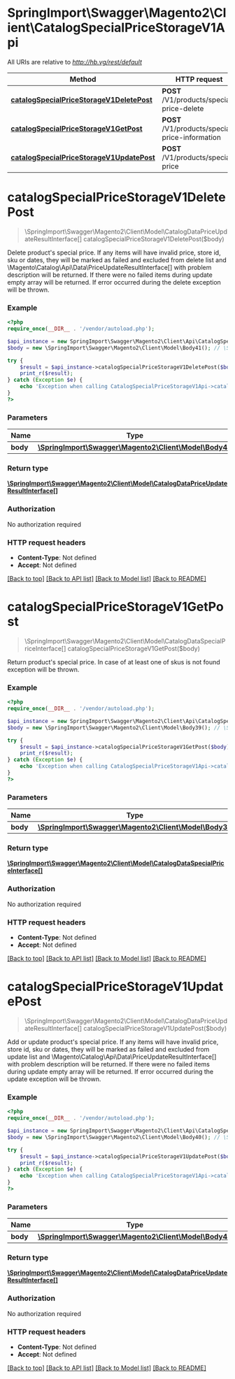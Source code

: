 # SpringImport\Swagger\Magento2\Client\CatalogSpecialPriceStorageV1Api

All URIs are relative to *http://hb.vg/rest/default*

Method | HTTP request | Description
------------- | ------------- | -------------
[**catalogSpecialPriceStorageV1DeletePost**](CatalogSpecialPriceStorageV1Api.md#catalogSpecialPriceStorageV1DeletePost) | **POST** /V1/products/special-price-delete | 
[**catalogSpecialPriceStorageV1GetPost**](CatalogSpecialPriceStorageV1Api.md#catalogSpecialPriceStorageV1GetPost) | **POST** /V1/products/special-price-information | 
[**catalogSpecialPriceStorageV1UpdatePost**](CatalogSpecialPriceStorageV1Api.md#catalogSpecialPriceStorageV1UpdatePost) | **POST** /V1/products/special-price | 


# **catalogSpecialPriceStorageV1DeletePost**
> \SpringImport\Swagger\Magento2\Client\Model\CatalogDataPriceUpdateResultInterface[] catalogSpecialPriceStorageV1DeletePost($body)



Delete product's special price. If any items will have invalid price, store id, sku or dates, they will be marked as failed and excluded from delete list and \\Magento\\Catalog\\Api\\Data\\PriceUpdateResultInterface[] with problem description will be returned. If there were no failed items during update empty array will be returned. If error occurred during the delete exception will be thrown.

### Example
```php
<?php
require_once(__DIR__ . '/vendor/autoload.php');

$api_instance = new SpringImport\Swagger\Magento2\Client\Api\CatalogSpecialPriceStorageV1Api();
$body = new \SpringImport\Swagger\Magento2\Client\Model\Body41(); // \SpringImport\Swagger\Magento2\Client\Model\Body41 | 

try {
    $result = $api_instance->catalogSpecialPriceStorageV1DeletePost($body);
    print_r($result);
} catch (Exception $e) {
    echo 'Exception when calling CatalogSpecialPriceStorageV1Api->catalogSpecialPriceStorageV1DeletePost: ', $e->getMessage(), PHP_EOL;
}
?>
```

### Parameters

Name | Type | Description  | Notes
------------- | ------------- | ------------- | -------------
 **body** | [**\SpringImport\Swagger\Magento2\Client\Model\Body41**](../Model/\SpringImport\Swagger\Magento2\Client\Model\Body41.md)|  | [optional]

### Return type

[**\SpringImport\Swagger\Magento2\Client\Model\CatalogDataPriceUpdateResultInterface[]**](../Model/CatalogDataPriceUpdateResultInterface.md)

### Authorization

No authorization required

### HTTP request headers

 - **Content-Type**: Not defined
 - **Accept**: Not defined

[[Back to top]](#) [[Back to API list]](../../README.md#documentation-for-api-endpoints) [[Back to Model list]](../../README.md#documentation-for-models) [[Back to README]](../../README.md)

# **catalogSpecialPriceStorageV1GetPost**
> \SpringImport\Swagger\Magento2\Client\Model\CatalogDataSpecialPriceInterface[] catalogSpecialPriceStorageV1GetPost($body)



Return product's special price. In case of at least one of skus is not found exception will be thrown.

### Example
```php
<?php
require_once(__DIR__ . '/vendor/autoload.php');

$api_instance = new SpringImport\Swagger\Magento2\Client\Api\CatalogSpecialPriceStorageV1Api();
$body = new \SpringImport\Swagger\Magento2\Client\Model\Body39(); // \SpringImport\Swagger\Magento2\Client\Model\Body39 | 

try {
    $result = $api_instance->catalogSpecialPriceStorageV1GetPost($body);
    print_r($result);
} catch (Exception $e) {
    echo 'Exception when calling CatalogSpecialPriceStorageV1Api->catalogSpecialPriceStorageV1GetPost: ', $e->getMessage(), PHP_EOL;
}
?>
```

### Parameters

Name | Type | Description  | Notes
------------- | ------------- | ------------- | -------------
 **body** | [**\SpringImport\Swagger\Magento2\Client\Model\Body39**](../Model/\SpringImport\Swagger\Magento2\Client\Model\Body39.md)|  | [optional]

### Return type

[**\SpringImport\Swagger\Magento2\Client\Model\CatalogDataSpecialPriceInterface[]**](../Model/CatalogDataSpecialPriceInterface.md)

### Authorization

No authorization required

### HTTP request headers

 - **Content-Type**: Not defined
 - **Accept**: Not defined

[[Back to top]](#) [[Back to API list]](../../README.md#documentation-for-api-endpoints) [[Back to Model list]](../../README.md#documentation-for-models) [[Back to README]](../../README.md)

# **catalogSpecialPriceStorageV1UpdatePost**
> \SpringImport\Swagger\Magento2\Client\Model\CatalogDataPriceUpdateResultInterface[] catalogSpecialPriceStorageV1UpdatePost($body)



Add or update product's special price. If any items will have invalid price, store id, sku or dates, they will be marked as failed and excluded from update list and \\Magento\\Catalog\\Api\\Data\\PriceUpdateResultInterface[] with problem description will be returned. If there were no failed items during update empty array will be returned. If error occurred during the update exception will be thrown.

### Example
```php
<?php
require_once(__DIR__ . '/vendor/autoload.php');

$api_instance = new SpringImport\Swagger\Magento2\Client\Api\CatalogSpecialPriceStorageV1Api();
$body = new \SpringImport\Swagger\Magento2\Client\Model\Body40(); // \SpringImport\Swagger\Magento2\Client\Model\Body40 | 

try {
    $result = $api_instance->catalogSpecialPriceStorageV1UpdatePost($body);
    print_r($result);
} catch (Exception $e) {
    echo 'Exception when calling CatalogSpecialPriceStorageV1Api->catalogSpecialPriceStorageV1UpdatePost: ', $e->getMessage(), PHP_EOL;
}
?>
```

### Parameters

Name | Type | Description  | Notes
------------- | ------------- | ------------- | -------------
 **body** | [**\SpringImport\Swagger\Magento2\Client\Model\Body40**](../Model/\SpringImport\Swagger\Magento2\Client\Model\Body40.md)|  | [optional]

### Return type

[**\SpringImport\Swagger\Magento2\Client\Model\CatalogDataPriceUpdateResultInterface[]**](../Model/CatalogDataPriceUpdateResultInterface.md)

### Authorization

No authorization required

### HTTP request headers

 - **Content-Type**: Not defined
 - **Accept**: Not defined

[[Back to top]](#) [[Back to API list]](../../README.md#documentation-for-api-endpoints) [[Back to Model list]](../../README.md#documentation-for-models) [[Back to README]](../../README.md)

